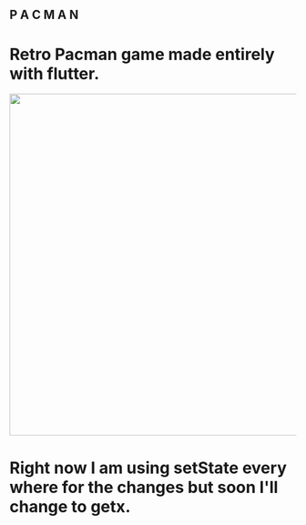 ## P A C M A N

# Retro Pacman game made entirely with flutter. 

<img src="https://user-images.githubusercontent.com/34944818/115998768-75205580-a606-11eb-958f-ed531593b02b.gif"  height="600" />

# Right now I am using setState every where for the changes but soon I'll change to getx.

